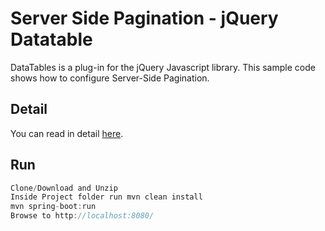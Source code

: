 # Server Side Pagination - jQuery Datatable

DataTables is a plug-in for the jQuery Javascript library.
This sample code shows how to configure Server-Side Pagination.

## Detail

You can read in detail [here](https://ashishontech.xyz/server-side-pagination-jquery-datatable/).

## Run

```java
Clone/Download and Unzip
Inside Project folder run mvn clean install
mvn spring-boot:run
Browse to http://localhost:8080/

```

